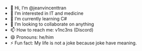 - 👋 Hi, I’m @jeanvincenttran
- 👀 I’m interested in IT and medicine
- 🌱 I’m currently learning C#
- 💞️ I’m looking to collaborate on anything
- 📫 How to reach me: v1nc3ns (Discord)
- 😄 Pronouns: he/him
- ⚡ Fun fact: My life is not a joke because joke have meaning.

<!---
jeanvincenttran/jeanvincenttran is a ✨ special ✨ repository because its `README.md` (this file) appears on your GitHub profile.
You can click the Preview link to take a look at your changes.
--->
